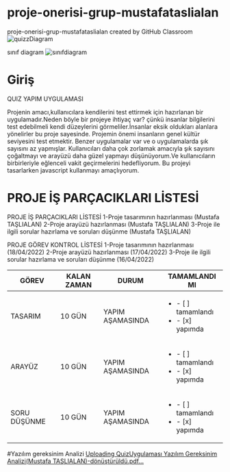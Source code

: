 # proje-onerisi-grup-mustafataslialan
proje-onerisi-grup-mustafataslialan created by GitHub Classroom
![quizzDiagram](https://user-images.githubusercontent.com/100672502/158207171-0ffbb148-d681-47fa-86a7-123fd98af38a.png)

sınıf diagram
![sınıfdiagram](https://user-images.githubusercontent.com/100672502/165407819-de1b2fae-b2f7-4297-9771-973f33e7e158.png)



# Giriş

QUIZ YAPIM UYGULAMASI

Projenin amacı,kullanıcılara kendilerini  test ettirmek için hazırlanan bir uygulamadır.Neden böyle bir projeye ihtiyaç var? çünkü insanlar bilgilerini test edebilmeli kendi düzeylerini görmeliler.İnsanlar eksik oldukları alanlara yönelirler bu proje sayesinde. Projemin önemi insanların genel kültür seviyesini test etmektir.
Benzer uygulamalar var ve o uygulamalarda şık sayısını az yapmışlar.
Kullanıcıları daha çok zorlamak amacıyla şık sayısını çoğaltmayı ve arayüzü daha güzel yapmayı düşünüyorum.Ve kullanıcıların birbirleriyle eğlenceli vakit geçirmelerini hedefliyorum.
Bu projeyi tasarlarken javascript kullanmayı amaçlıyorum.

# PROJE İŞ PARÇACIKLARI LİSTESİ 
PROJE İŞ PARÇACIKLARI LİSTESİ
1-Proje tasarımının hazırlanması (Mustafa TAŞLIALAN)
2-Proje arayüzü hazırlanması (Mustafa TAŞLIALAN)
3-Proje ile ilgili sorular hazırlama ve soruları düşünme (Mustafa TAŞLIALAN)

PROJE GÖREV KONTROL LİSTESİ 
1-Proje tasarımının hazırlanması (18/04/2022) 
2-Proje arayüzü hazırlanması (17/04/2022)
3-Proje ile ilgili sorular hazırlama ve soruları düşünme (16/04/2022)

|GÖREV        | KALAN ZAMAN | DURUM | TAMAMLANDI MI        |
|------------|---------------|----------------|------------------------------------|
|TASARIM    | 10 GÜN    |   YAPIM AŞAMASINDA  | <ul><li>- [ ] tamamlandı</li><li>- [x] yapımda </li></ul>
|ARAYÜZ    | 10 GÜN     |   YAPIM AŞAMASINDA  | <ul><li>- [ ] tamamlandı</li><li>- [x] yapımda </li></ul>
|SORU DÜŞÜNME   | 10 GÜN     |   YAPIM AŞAMASINDA  | <ul><li>- [ ] tamamlandı</li><li>- [x] yapımda </li></ul>

#Yazılım gereksinim Analizi 
[Uploading QuizUygulaması Yazılım Gereksinim Analizi(Mustafa TAŞLIALAN)-dönüştürüldü.pdf…]()


